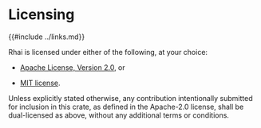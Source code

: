 Licensing
=========

{{#include ../links.md}}

Rhai is licensed under either of the following, at your choice:

* [Apache License, Version 2.0]({{repoHome}}/LICENSE-APACHE.txt), or

* [MIT license]({{repoHome}}/LICENSE-MIT.txt).

Unless explicitly stated otherwise, any contribution intentionally submitted for inclusion in this
crate, as defined in the Apache-2.0 license, shall be dual-licensed as above, without any additional
terms or conditions.
